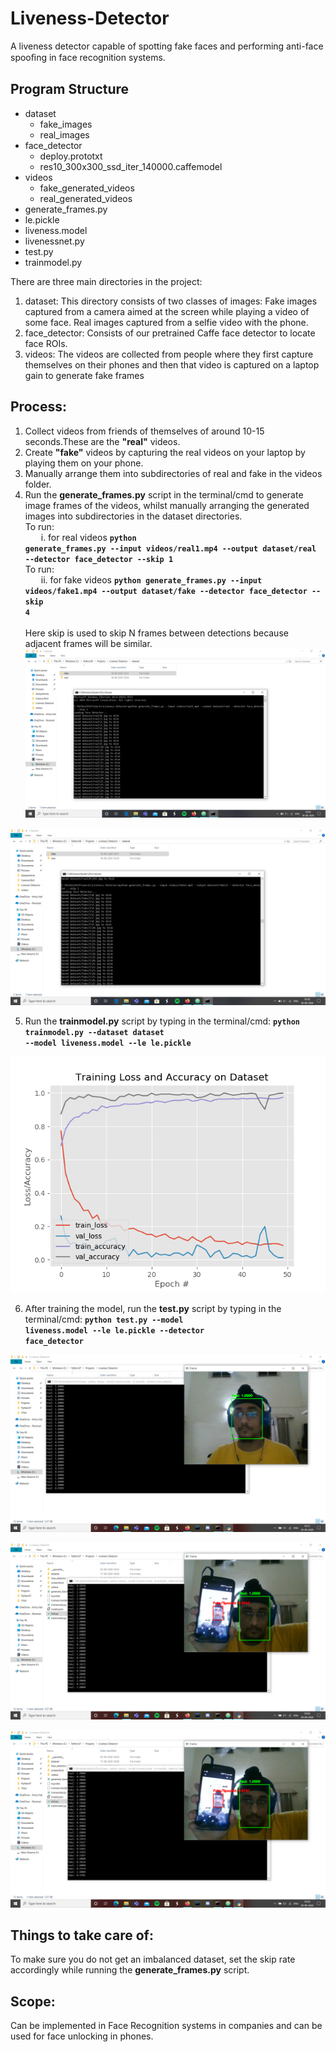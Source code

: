 # Liveness-Detector
A liveness detector capable of spotting fake faces and performing anti-face spooﬁng in face recognition systems.

## Program Structure
* dataset
  * fake_images
  * real_images
* face_detector
  * deploy.prototxt
  * res10_300x300_ssd_iter_140000.caffemodel
* videos
  * fake_generated_videos
  * real_generated_videos
* generate_frames.py
* le.pickle
* liveness.model
* livenessnet.py
* test.py
* trainmodel.py

There are three main directories in the project:
1. dataset: This directory consists of two classes of images:
        Fake images captured from a camera aimed at the screen while playing a video of some face.
        Real images captured from a selfie video with the phone.
2. face_detector: Consists of our pretrained Caffe face detector to locate face ROIs.
3. videos: The videos are collected from people where they first capture themselves on their phones and then that video is captured on a laptop gain to generate fake frames

## Process:
1. Collect videos from friends of themselves of around 10-15 seconds.These are the <strong>"real"</strong> videos.
2. Create <strong>"fake"</strong> videos by capturing the real videos on your laptop by playing them on your phone.
3. Manually arrange them into subdirectories of real and fake in the videos folder.
4. Run the <strong>generate_frames.py</strong> script in the terminal/cmd to generate image frames of the videos, whilst manually arranging the generated images into subdirectories in the dataset directories.
   <br>To run: <br>&ensp;&ensp;&ensp; i. for real videos <strong><code>python generate_frames.py --input videos/real1.mp4 --output dataset/real --detector face_detector --skip 1</code></strong>
   <br>To run: <br>&ensp;&ensp;&ensp; ii. for fake videos <strong><code>python generate_frames.py --input videos/fake1.mp4 --output dataset/fake --detector face_detector --skip 4</code></strong>
   <br><br> Here skip is used to skip N frames between detections because adjacent frames will be similar.
![Generate_frames1](images/Generate_frames1.jpg)

![Generate_frames2](images/Generate_frames2.jpg)

5. Run the <strong>trainmodel.py</strong> script by typing in the terminal/cmd: <strong><code>python trainmodel.py --dataset dataset --model liveness.model --le le.pickle</code></strong>

![plot](images/plot.jpg)

6. After training the model, run the <strong>test.py</strong> script by typing in the terminal/cmd: <strong><code>python test.py --model liveness.model --le le.pickle --detector face_detector</code></strong>

![train1](images/train1.jpg)

![train2](images/train2.jpg)

![train3](images/train3.jpg)

## Things to take care of:
To make sure you do not get an imbalanced dataset, set the skip rate accordingly while running the <strong>generate_frames.py</strong> script.

## Scope:
Can be implemented in Face Recognition systems in companies and can be used for face unlocking in phones.

